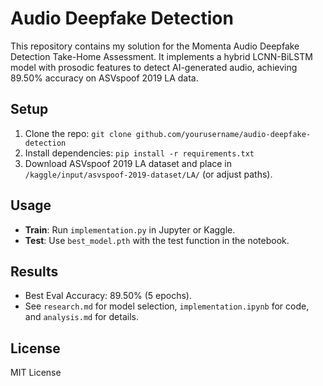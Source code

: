 
# Audio Deepfake Detection

This repository contains my solution for the Momenta Audio Deepfake Detection Take-Home Assessment. It implements a hybrid LCNN-BiLSTM model with prosodic features to detect AI-generated audio, achieving 89.50% accuracy on ASVspoof 2019 LA data.

## Setup
1. Clone the repo: `git clone github.com/yourusername/audio-deepfake-detection`
2. Install dependencies: `pip install -r requirements.txt`
3. Download ASVspoof 2019 LA dataset and place in `/kaggle/input/asvspoof-2019-dataset/LA/` (or adjust paths).

## Usage
- **Train**: Run `implementation.py` in Jupyter or Kaggle.
- **Test**: Use `best_model.pth` with the test function in the notebook.

## Results
- Best Eval Accuracy: 89.50% (5 epochs).
- See `research.md` for model selection, `implementation.ipynb` for code, and `analysis.md` for details.

## License
MIT License
